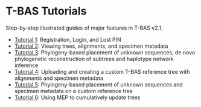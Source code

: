 # T-BAS Tutorials
Step-by-step illustrated guides of major features in T-BAS v2.1.

* [Tutorial 1](tbas-tutorial_1.php): Registration, Login, and Lost PIN
* [Tutorial 2](tbas-tutorial_2.php): Viewing trees, alignments, and specimen metadata
* [Tutorial 3](tbas-tutorial_3.php): Phylogeny-based placement of unknown sequences, de novo phylogenetic reconstruction of subtrees and haplotype network inference
* [Tutorial 4](tbas-tutorial_4.php): Uploading and creating a custom T-BAS reference tree with alignments and specimen metadata
* [Tutorial 5](tbas-tutorial_5.php): Phylogeny-based placement of unknown sequences and specimen metadata on a custom reference tree
* [Tutorial 6](tbas-tutorial_6.php): Using MEP to cumulatively update trees
